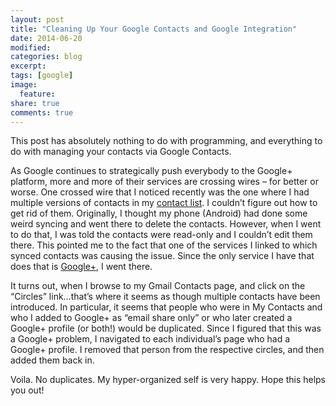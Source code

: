 ```yaml
---
layout: post
title: "Cleaning Up Your Google Contacts and Google Integration"
date: 2014-06-20
modified:
categories: blog
excerpt:
tags: [google]
image:
  feature:
share: true
comments: true
---
```

This post has absolutely nothing to do with programming, and everything to do with managing your contacts via Google Contacts.

As Google continues to strategically push everybody to the Google+ platform, more and more of their services are crossing wires – for better or worse. One crossed wire that I noticed recently was the one where I had multiple versions of contacts in my [contact list](http://contacts.google.com/). I couldn’t figure out how to get rid of them. Originally, I thought my phone (Android) had done some weird syncing and went there to delete the contacts. However, when I went to do that, I was told the contacts were read-only and I couldn’t edit them there. This pointed me to the fact that one of the services I linked to which synced contacts was causing the issue. Since the only service I have that does that is [Google+](https://plus.google.com/+JasonCavett), I went there.

It turns out, when I browse to my Gmail Contacts page, and click on the “Circles” link…that’s where it seems as though multiple contacts have been introduced. In particular, it seems that people who were in My Contacts and who I added to Google+ as “email share only” or who later created a Google+ profile (or both!) would be duplicated. Since I figured that this was a Google+ problem, I navigated to each individual’s page who had a Google+ profile. I removed that person from the respective circles, and then added them back in.

Voila. No duplicates. My hyper-organized self is very happy. Hope this helps you out!
